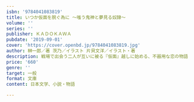 ```yaml
---
isbn: '9784041083819'
title: いつか仮面を脱ぐ為に ～嗤う鬼神と夢見る奴隷～
volume: ''
series: ''
publisher: ＫＡＤＯＫＡＷＡ
pubdate: '2019-09-01'
cover: 'https://cover.openbd.jp/9784041083819.jpg'
author: 榊一郎／著 茨乃／イラスト 片貝文洋／イラスト・著
description: 戦場で出会う二人が互いに被る『仮面』越しに始める、不器用な恋の物語
price: '660'
genre: ''
target: 一般
format: 文庫
content: 日本文学、小説・物語

---
```

